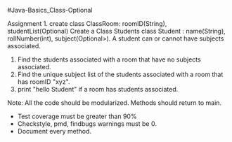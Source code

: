 #Java-Basics_Class-Optional

Assignment 1. create class ClassRoom: roomID(String), studentList(Optional)
Create a Class Students
class Student : name(String), rollNumber(int), subject(Optional>).
A student can or cannot have subjects associated.
1. Find the students associated with a room that have no subjects associated.
2. Find the unique subject list of the students associated with a room that has roomID "xyz".
3. print "hello Student" if a room has students associated.

Note: All the code should be modularized. Methods should return to main.

* Test coverage must be greater than 90% 
* Checkstyle, pmd, findbugs warnings must be 0. 
* Document every method.